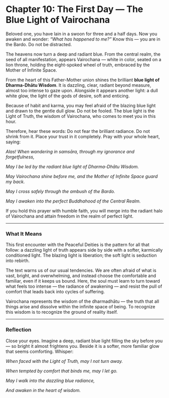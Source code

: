 # Chapter 10: The First Day — The Blue Light of Vairochana

Beloved one, you have lain in a swoon for three and a half days. Now you awaken and wonder: *“What has happened to me?”* Know this — you are in the Bardo. Do not be distracted.

The heavens now turn a deep and radiant blue. From the central realm, the seed of all manifestation, appears Vairochana — white in color, seated on a lion throne, holding the eight-spoked wheel of truth, embraced by the Mother of Infinite Space.

From the heart of this Father-Mother union shines the brilliant **blue light of Dharma-Dhātu Wisdom**. It is dazzling, clear, radiant beyond measure, almost too intense to gaze upon. Alongside it appears another light: a dull white glow, the light of the gods of desire, soft and enticing.

Because of habit and karma, you may feel afraid of the blazing blue light and drawn to the gentle dull glow. Do not be fooled. The blue light is the Light of Truth, the wisdom of Vairochana, who comes to meet you in this hour.

Therefore, hear these words: Do not fear the brilliant radiance. Do not shrink from it. Place your trust in it completely. Pray with your whole heart, saying:

*Alas! When wandering in samsāra, through my ignorance and forgetfulness,*

*May I be led by the radiant blue light of Dharma-Dhātu Wisdom.*

*May Vairochana shine before me, and the Mother of Infinite Space guard my back.*

*May I cross safely through the ambush of the Bardo.*

*May I awaken into the perfect Buddhahood of the Central Realm.*

If you hold this prayer with humble faith, you will merge into the radiant halo of Vairochana and attain freedom in the realm of perfect light.

---

### What It Means

This first encounter with the Peaceful Deities is the pattern for all that follow: a dazzling light of truth appears side by side with a softer, karmically conditioned light. The blazing light is liberation; the soft light is seduction into rebirth.

The text warns us of our usual tendencies. We are often afraid of what is vast, bright, and overwhelming, and instead choose the comfortable and familiar, even if it keeps us bound. Here, the soul must learn to turn toward what feels too intense — the radiance of awakening — and resist the pull of comfort that leads back into cycles of suffering.

Vairochana represents the wisdom of the dharmadhātu — the truth that all things arise and dissolve within the infinite space of being. To recognize this wisdom is to recognize the ground of reality itself.

---


### Reflection


Close your eyes. Imagine a deep, radiant blue light filling the sky before you — so bright it almost frightens you. Beside it is a softer, more familiar glow that seems comforting. Whisper:


*When faced with the Light of Truth, may I not turn away.*

*When tempted by comfort that binds me, may I let go.*

*May I walk into the dazzling blue radiance,*

*And awaken in the heart of wisdom.*
